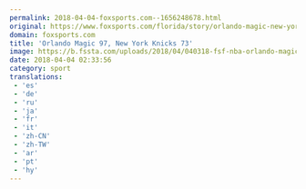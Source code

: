 ```yaml
---
permalink: 2018-04-04-foxsports.com--1656248678.html
original: https://www.foxsports.com/florida/story/orlando-magic-new-york-knicks-score-recap-040318
domain: foxsports.com
title: 'Orlando Magic 97, New York Knicks 73'
image: https://b.fssta.com/uploads/2018/04/040318-fsf-nba-orlando-magic-knicks-pi.vresize.1200.630.high.26.jpg
date: 2018-04-04 02:33:56
category: sport
translations: 
 - 'es'
 - 'de'
 - 'ru'
 - 'ja'
 - 'fr'
 - 'it'
 - 'zh-CN'
 - 'zh-TW'
 - 'ar'
 - 'pt'
 - 'hy'
---
```



